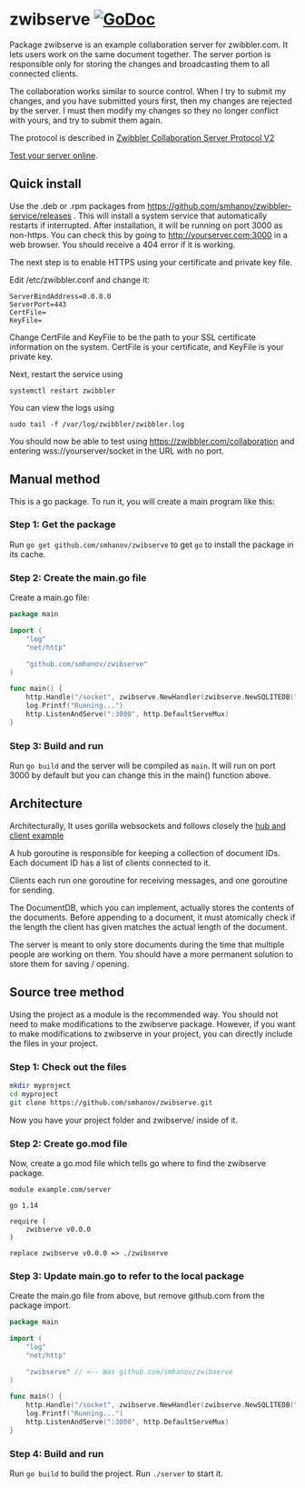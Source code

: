 # zwibserve [![GoDoc](https://godoc.org/github.com/smhanov/zwibserve?status.svg)](https://godoc.org/github.com/smhanov/zwibserve)

Package zwibserve is an example collaboration server for zwibbler.com. It lets users work on the same document together. The server portion is responsible only for storing the changes and broadcasting them to all connected clients. 

The collaboration works similar to source control. When I try to submit my changes, and you have submitted yours first, then my changes are rejected by the server. I must then modify my changes so they no longer conflict with yours, and try to submit them again.

The protocol is described in [Zwibbler Collaboration Server Protocol V2](https://docs.google.com/document/d/1X3_fzFqPUzTbPqF2GrYlSveWuv_L-xX7Cc69j13i6PY/edit?usp=sharing)

[Test your server online](https://zwibbler.com/collaboration/testing.html).

## Quick install

Use the .deb or .rpm packages from https://github.com/smhanov/zwibbler-service/releases . This will install a system service that automatically restarts if interrupted.
After installation, it will be running on port 3000 as non-https. You can check this by going to http://yourserver.com:3000 in a web browser. You should receive a 404 error if it is working.

The next step is to enable HTTPS using your certificate and private key file.

Edit /etc/zwibbler.conf and change it:

    ServerBindAddress=0.0.0.0
    ServerPort=443
    CertFile=
    KeyFile=

Change CertFile and KeyFile to be the path to your SSL certificate information on the system. CertFile is your certificate, and KeyFile is your private key.

Next, restart the service using

    systemctl restart zwibbler

You can view the logs using

    sudo tail -f /var/log/zwibbler/zwibbler.log

You should now be able to test using https://zwibbler.com/collaboration and entering wss://yourserver/socket in the URL with no port.


## Manual method
This is a go package. To run it, you will create a main program like this:

### Step 1: Get the package
Run `go get github.com/smhanov/zwibserve` to get `go` to install the package in its cache.

### Step 2: Create the main.go file
Create a main.go file:

```go
package main

import (
	"log"
	"net/http"

	"github.com/smhanov/zwibserve"
)

func main() {
	http.Handle("/socket", zwibserve.NewHandler(zwibserve.NewSQLITEDB("zwibbler.db")))
	log.Printf("Running...")
	http.ListenAndServe(":3000", http.DefaultServeMux)
}

```

### Step 3: Build and run
Run `go build` and the server will be compiled as `main`. It will run on port 3000 by default but you can change this in the main() function above.

## Architecture
Architecturally, It uses gorilla websockets and follows closely the [hub and client example](https://github.com/gorilla/websocket/tree/master/examples/chat)

A hub goroutine is responsible for keeping a collection of document IDs. Each
document ID has a list of clients connected to it.

Clients each run one goroutine for receiving messages, and one goroutine for sending.

The DocumentDB, which you can implement, actually stores the contents of the documents.
Before appending to a document, it must atomically check if the length the client has given matches
the actual length of the document.

The server is meant to only store documents during the time that multiple people are working on them. You should have a more permanent solution to store them for saving / opening.

## Source tree method

Using the project as a module is the recommended way. You should not need to make modifications to the zwibserve package.  However, if you want to make modifications to zwibserve in your project, you can directly include the files in your project.

### Step 1: Check out the files

```bash
mkdir myproject
cd myproject
git clone https://github.com/smhanov/zwibserve.git
```

Now you have your project folder and zwibserve/ inside of it.

### Step 2: Create go.mod file
Now, create a go.mod file which tells go where to find the zwibserve package.
```
module example.com/server

go 1.14

require (
	zwibserve v0.0.0
)

replace zwibserve v0.0.0 => ./zwibserve
```

### Step 3: Update main.go to refer to the local package
Create the main.go file from above, but remove github.com from the package import.

```go
package main

import (
	"log"
	"net/http"

	"zwibserve" // <-- Was github.com/smhanov/zwibserve
)

func main() {
	http.Handle("/socket", zwibserve.NewHandler(zwibserve.NewSQLITEDB("zwibbler.db")))
	log.Printf("Running...")
	http.ListenAndServe(":3000", http.DefaultServeMux)
}
```

### Step 4: Build and run

Run `go build` to build the project. Run `./server` to start it.

